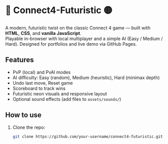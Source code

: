 # 🔴 Connect4-Futuristic 🟡

A modern, futuristic twist on the classic Connect 4 game — built with **HTML**, **CSS**, and **vanilla JavaScript**.  
Playable in-browser with local multiplayer and a simple AI (Easy / Medium / Hard). Designed for portfolios and live demo via GitHub Pages.

## Features
- PvP (local) and PvAI modes
- AI difficulty: Easy (random), Medium (heuristic), Hard (minimax depth)
- Undo last move, Reset game
- Scoreboard to track wins
- Futuristic neon visuals and responsive layout
- Optional sound effects (add files to `assets/sounds/`)

## How to use
1. Clone the repo:
   ```bash
   git clone https://github.com/your-username/connect4-futuristic.git